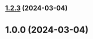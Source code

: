 ## [1.2.3](https://github.com/ivkardanov/git-extended/compare/1.0.0...1.2.3) (2024-03-04)



# 1.0.0 (2024-03-04)



